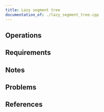 ```yaml
---
title: Lazy segment tree
documentation_of: ./lazy_segment_tree.cpp
---
```


## Operations

## Requirements

## Notes

## Problems

## References
